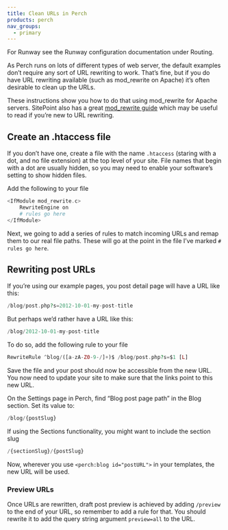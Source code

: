 ```yaml
---
title: Clean URLs in Perch
products: perch
nav_groups:
  - primary
---
```


For Runway see the Runway configuration documentation under Routing.

As Perch runs on lots of different types of web server, the default examples don’t require any sort of URL rewriting to work. That’s fine, but if you do have URL rewriting available (such as mod_rewrite on Apache) it’s often desirable to clean up the URLs.

These instructions show you how to do that using mod\_rewrite for Apache servers. SitePoint also has a great [mod_rewrite guide](http://www.sitepoint.com/guide-url-rewriting/) which may be useful to read if you’re new to URL rewriting.

## Create an .htaccess file

If you don’t have one, create a file with the name `.htaccess` (staring with a dot, and no file extension) at the top level of your site. File names that begin with a dot are usually hidden, so you may need to enable your software’s setting to show hidden files.

Add the following to your file

```php
<IfModule mod_rewrite.c>  
    RewriteEngine on  
    # rules go here
</IfModule>
```

Next, we going to add a series of rules to match incoming URLs and remap them to our real file paths. These will go at the point in the file I’ve marked `# rules go here`.

## Rewriting post URLs

If you’re using our example pages, you post detail page will have a URL like this:

```php
/blog/post.php?s=2012-10-01-my-post-title
```

But perhaps we’d rather have a URL like this:

```php
/blog/2012-10-01-my-post-title
```

To do so, add the following rule to your file

```php
RewriteRule ^blog/([a-zA-Z0-9-/]+)$ /blog/post.php?s=$1 [L]
```

Save the file and your post should now be accessible from the new URL. You now need to update your site to make sure that the links point to this new URL.

On the Settings page in Perch, find “Blog post page path” in the Blog section. Set its value to:

```php
/blog/{postSlug}
```

If using the Sections functionality, you might want to include the section slug

```php
/{sectionSlug}/{postSlug}
```

Now, wherever you use `<perch:blog id="postURL">` in your templates, the new URL will be used.

### Preview URLs

Once URLs are rewritten, draft post preview is achieved by adding `/preview` to the end of your URL, so remember to add a rule for that. You should rewrite it to add the query string argument `preview=all` to the URL.
